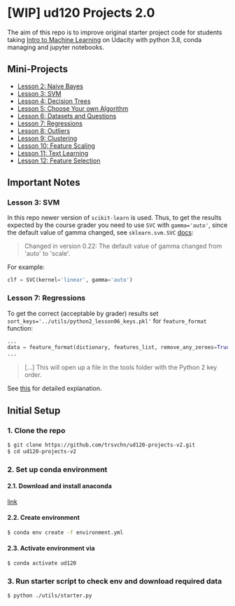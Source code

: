# [WIP] ud120 Projects 2.0

The aim of this repo is to improve original starter project code for students taking
[Intro to Machine Learning](https://classroom.udacity.com/courses/ud120) on Udacity with
python 3.8, conda managing and jupyter notebooks.

## Mini-Projects

- [Lesson 2: Naive Bayes](./lesson-2-naive-bayes/nb_author_id.ipynb)
- [Lesson 3: SVM](./lesson-3-svm/svm_author_id.ipynb)
- [Lesson 4: Decision Trees](./lesson-4-decision-tree/dt_author_id.ipynb)
- [Lesson 5: Choose Your own Algorithm](./lesson-5-choose-your-own/your_algorithm.ipynb)
- [Lesson 6: Datasets and Questions](./lesson-6-datasets-questions/explore_enron_data.ipynb)
- [Lesson 7: Regressions](./lesson-7-regression/finance_regression.ipynb)
- [Lesson 8: Outliers](./lesson-8-outliers/outlier_removal_regression.ipynb)
- [Lesson 9: Clustering](lesson-9-10-k-means/k_means_cluster.ipynb)
- [Lesson 10: Feature Scaling](lesson-9-10-k-means/k_means_cluster.ipynb)
- [Lesson 11: Text Learning](lesson-11-text-learning/vectorize_text.ipynb)
- [Lesson 12: Feature Selection](lesson-12-feature-selection/find_signature.ipynb)

## Important Notes

### Lesson 3: SVM

In this repo newer version of `scikit-learn` is used. Thus, to get the results expected by the course grader
you need to use `SVC` with `gamma='auto'`, since the default value of gamma changed, see `sklearn.svm.SVC` [docs](https://scikit-learn.org/stable/modules/generated/sklearn.svm.SVC.html):
> Changed in version 0.22: The default value of gamma changed from 'auto' to 'scale'.

For example:

```python
clf = SVC(kernel='linear', gamma='auto')
```

### Lesson 7: Regressions

To get the correct (acceptable by grader) results set `sort_keys='../utils/python2_lesson06_keys.pkl'` for
`feature_format` function:

```python
...
data = feature_format(dictionary, features_list, remove_any_zeroes=True, sort_keys='../utils/python2_lesson06_keys.pkl')
...
```

> [...] This will open up a file in the tools folder with the Python 2 key order.

 See [this](https://classroom.udacity.com/courses/ud120/lessons/2301748537/concepts/30416086000923) for detailed explanation.


## Initial Setup

### 1. Clone the repo

```bash
$ git clone https://github.com/trsvchn/ud120-projects-v2.git
$ cd ud120-projects-v2
```

### 2. Set up conda environment

#### 2.1. Download and install anaconda

[link](https://www.anaconda.com/distribution/)

#### 2.2. Create environment

```bash
$ conda env create -f environment.yml
```

#### 2.3. Activate environment via

```bash
$ conda activate ud120
```

### 3. Run starter script to check env and download required data

```bash
$ python ./utils/starter.py
```
